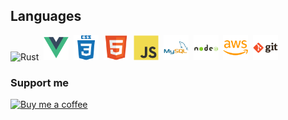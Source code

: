 ## Languages
<div>
  <img src="http://rust-lang.org/logos/rust-logo-512x512.png" title="Rust" alt="Rust" color="#dddddd" width="40" height="40"/>&nbsp;
  <img src="https://github.com/devicons/devicon/blob/master/icons/vuejs/vuejs-original.svg"  title="VueJS" alt="VueJS" width="40" height="40"/>&nbsp;  
  <img src="https://github.com/devicons/devicon/blob/master/icons/css3/css3-plain-wordmark.svg"  title="CSS3" alt="CSS" width="40" height="40"/>&nbsp;
  <img src="https://github.com/devicons/devicon/blob/master/icons/html5/html5-original.svg" title="HTML5" alt="HTML" width="40" height="40"/>&nbsp;
  <img src="https://github.com/devicons/devicon/blob/master/icons/javascript/javascript-original.svg" title="JavaScript" alt="JavaScript" width="40" height="40"/>&nbsp;
  <img src="https://github.com/devicons/devicon/blob/master/icons/mysql/mysql-original-wordmark.svg" title="MySQL"  alt="MySQL" width="40" height="40"/>&nbsp;
  <img src="https://github.com/devicons/devicon/blob/master/icons/nodejs/nodejs-original-wordmark.svg" title="NodeJS" alt="NodeJS" width="40" height="40"/>&nbsp;
  <img src="https://github.com/devicons/devicon/blob/master/icons/amazonwebservices/amazonwebservices-plain-wordmark.svg" title="AWS" alt="AWS" width="40" height="40"/>&nbsp;
  <img src="https://github.com/devicons/devicon/blob/master/icons/git/git-original-wordmark.svg" title="Git" **alt="Git" width="40" height="40"/>
</div>

### Support me
<a href="https://www.buymeacoffee.com/skirmishuk"><img src="https://i.imgur.com/uY8wEzC.png" title="Buy me a coffee" width="150" height="40" alt="Buy me a coffee"/></a>
